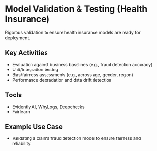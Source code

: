 
# Model Validation & Testing (Health Insurance)

Rigorous validation to ensure health insurance models are ready for deployment.

## Key Activities
- Evaluation against business baselines (e.g., fraud detection accuracy)
- Unit/integration testing
- Bias/fairness assessments (e.g., across age, gender, region)
- Performance degradation and data drift detection

## Tools
- Evidently AI, WhyLogs, Deepchecks
- Fairlearn

## Example Use Case
- Validating a claims fraud detection model to ensure fairness and reliability.